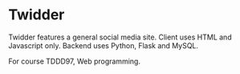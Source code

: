 # Twidder

Twidder features a general social media site. Client uses HTML and Javascript only. Backend uses Python, Flask and MySQL.

For course TDDD97, Web programming.